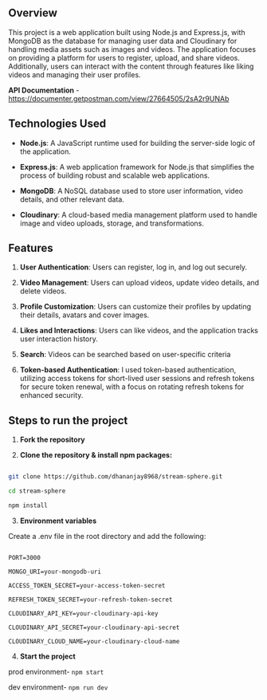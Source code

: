 
## Overview

This project is a web application built using Node.js and Express.js, with MongoDB as the database for managing user data and Cloudinary for handling media assets such as images and videos. The application focuses on providing a platform for users to register, upload, and share videos. Additionally, users can interact with the content through features like liking videos and managing their user profiles.

**API Documentation** - https://documenter.getpostman.com/view/27664505/2sA2r9UNAb

## Technologies Used

-   **Node.js**: A JavaScript runtime used for building the server-side logic of the application.
    
-   **Express.js**: A web application framework for Node.js that simplifies the process of building robust and scalable web applications.
    
-   **MongoDB**: A NoSQL database used to store user information, video details, and other relevant data.
    
-   **Cloudinary**: A cloud-based media management platform used to handle image and video uploads, storage, and transformations.
    

## Features

1.  **User Authentication**: Users can register, log in, and log out securely.
    
2.  **Video Management**: Users can upload videos, update video details, and delete videos.
    
3.  **Profile Customization**: Users can customize their profiles by updating their details, avatars and cover images.
    
4.  **Likes and Interactions**: Users can like videos, and the application tracks user interaction history.
    
5.  **Search**: Videos can be searched based on user-specific criteria 
    
6.  **Token-based Authentication**: I used token-based authentication, utilizing access tokens for short-lived user sessions and refresh tokens for secure token renewal, with a focus on rotating refresh tokens for enhanced security.
    


## Steps to run the project

  

1.  **Fork the repository**

2.  **Clone the repository & install npm packages:**

```bash

git clone https://github.com/dhananjay8968/stream-sphere.git

cd stream-sphere

npm install

```

3.  **Environment variables**

Create a .env file in the root directory and add the following:

```

PORT=3000

MONGO_URI=your-mongodb-uri

ACCESS_TOKEN_SECRET=your-access-token-secret

REFRESH_TOKEN_SECRET=your-refresh-token-secret

CLOUDINARY_API_KEY=your-cloudinary-api-key

CLOUDINARY_API_SECRET=your-cloudinary-api-secret

CLOUDINARY_CLOUD_NAME=your-cloudinary-cloud-name

```

4.  **Start the project**

prod environment- ```npm start```

dev environment- ```npm run dev```

